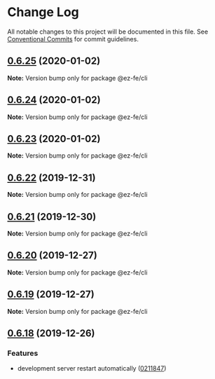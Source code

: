 # Change Log

All notable changes to this project will be documented in this file.
See [Conventional Commits](https://conventionalcommits.org) for commit guidelines.

## [0.6.25](https://github.com/ez-fe/ez/compare/v0.6.24...v0.6.25) (2020-01-02)

**Note:** Version bump only for package @ez-fe/cli





## [0.6.24](https://github.com/ez-fe/ez/compare/v0.6.23...v0.6.24) (2020-01-02)

**Note:** Version bump only for package @ez-fe/cli





## [0.6.23](https://github.com/ez-fe/ez/compare/v0.6.22...v0.6.23) (2020-01-02)

**Note:** Version bump only for package @ez-fe/cli





## [0.6.22](https://github.com/ez-fe/ez/compare/v0.6.21...v0.6.22) (2019-12-31)

**Note:** Version bump only for package @ez-fe/cli





## [0.6.21](https://github.com/ez-fe/ez/compare/v0.6.20...v0.6.21) (2019-12-30)

**Note:** Version bump only for package @ez-fe/cli





## [0.6.20](https://github.com/ez-fe/ez/compare/v0.6.19...v0.6.20) (2019-12-27)

**Note:** Version bump only for package @ez-fe/cli





## [0.6.19](https://github.com/ez-fe/ez/compare/v0.6.18...v0.6.19) (2019-12-27)

**Note:** Version bump only for package @ez-fe/cli





## [0.6.18](https://github.com/ez-fe/ez/compare/v0.6.17...v0.6.18) (2019-12-26)


### Features

* development server restart automatically ([0211847](https://github.com/ez-fe/ez/commit/0211847266c2b5deb9f63b15a4927b004550362e))
